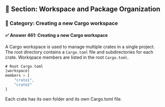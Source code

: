 ## 📘 Section: Workspace and Package Organization
### 🔹 Category: Creating a new Cargo workspace
#### ✅ Answer 461: Creating a new Cargo workspace

A Cargo workspace is used to manage multiple crates in a single project. The root directory contains a `Cargo.toml` file and subdirectories for each crate. Workspace members are listed in the root `Cargo.toml`.

```rust
# Root Cargo.toml
[workspace]
members = [
    "crate1",
    "crate2"
]
```

Each crate has its own folder and its own Cargo.toml file.
